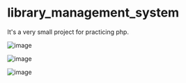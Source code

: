 # library_management_system
It's a very small project for practicing php.


![image](https://github.com/maruf5682/library_management_system/assets/106665344/2bf384c7-2de5-4dc7-90eb-78fe7f46ca0e)

![image](https://github.com/maruf5682/library_management_system/assets/106665344/cc3897ad-8ada-44cb-af65-039099bc7675)

![image](https://github.com/maruf5682/library_management_system/assets/106665344/1933e820-ab48-4a40-9fcd-009882116f18)
